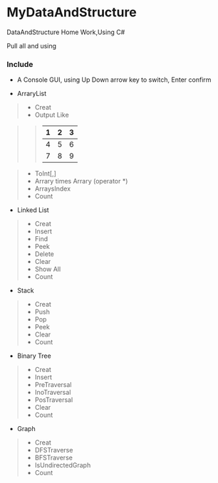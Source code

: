 # MyDataAndStructure
 DataAndStructure Home Work,Using C#
 
 Pull all and using
 
### Include
- A Console GUI, using Up Down arrow key to switch, Enter confirm

- ArraryList
>- Creat
>- Output Like 

> > |1|2|3|
> > |-|-|-|
> > |4|5|6| 
> > |7|8|9|

>- ToInt[,]
>- Arrary times Arrary (operator *)
>- ArraysIndex
>- Count

- Linked List
>- Creat
>- Insert
>- Find
>- Peek
>- Delete
>- Clear
>- Show All
>- Count

* Stack
>- Creat
>- Push
>- Pop
>- Peek
>- Clear
>- Count

* Binary Tree
>- Creat
>- Insert
>- PreTraversal
>- InoTraversal
>- PosTraversal
>- Clear
>- Count

* Graph
>- Creat
>- DFSTraverse
>- BFSTraverse
>- IsUndirectedGraph
>- Count
